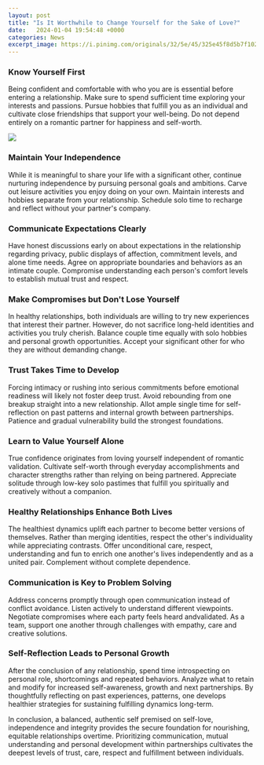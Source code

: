 ```yaml
---
layout: post
title: "Is It Worthwhile to Change Yourself for the Sake of Love?"
date:   2024-01-04 19:54:48 +0000
categories: News
excerpt_image: https://i.pinimg.com/originals/32/5e/45/325e45f8d5b7f10241b1e1e34896c658.jpg
---
```

### Know Yourself First
Being confident and comfortable with who you are is essential before entering a relationship. Make sure to spend sufficient time exploring your interests and passions. Pursue hobbies that fulfill you as an individual and cultivate close friendships that support your well-being. Do not depend entirely on a romantic partner for happiness and self-worth. 


![](https://i.pinimg.com/originals/32/5e/45/325e45f8d5b7f10241b1e1e34896c658.jpg)
### Maintain Your Independence
While it is meaningful to share your life with a significant other, continue nurturing independence by pursuing personal goals and ambitions. Carve out leisure activities you enjoy doing on your own. Maintain interests and hobbies separate from your relationship. Schedule solo time to recharge and reflect without your partner's company. 

### Communicate Expectations Clearly
Have honest discussions early on about expectations in the relationship regarding privacy, public displays of affection, commitment levels, and alone time needs. Agree on appropriate boundaries and behaviors as an intimate couple. Compromise understanding each person's comfort levels to establish mutual trust and respect. 

### Make Compromises but Don't Lose Yourself
In healthy relationships, both individuals are willing to try new experiences that interest their partner. However, do not sacrifice long-held identities and activities you truly cherish. Balance couple time equally with solo hobbies and personal growth opportunities. Accept your significant other for who they are without demanding change.

### Trust Takes Time to Develop 
Forcing intimacy or rushing into serious commitments before emotional readiness will likely not foster deep trust. Avoid rebounding from one breakup straight into a new relationship. Allot ample single time for self-reflection on past patterns and internal growth between partnerships. Patience and gradual vulnerability build the strongest foundations.

### Learn to Value Yourself Alone
True confidence originates from loving yourself independent of romantic validation. Cultivate self-worth through everyday accomplishments and character strengths rather than relying on being partnered. Appreciate solitude through low-key solo pastimes that fulfill you spiritually and creatively without a companion.

### Healthy Relationships Enhance Both Lives
The healthiest dynamics uplift each partner to become better versions of themselves. Rather than merging identities, respect the other's individuality while appreciating contrasts. Offer unconditional care, respect, understanding and fun to enrich one another's lives independently and as a united pair. Complement without complete dependence. 

### Communication is Key to Problem Solving  
Address concerns promptly through open communication instead of conflict avoidance. Listen actively to understand different viewpoints. Negotiate compromises where each party feels heard andvalidated. As a team, support one another through challenges with empathy, care and creative solutions.

### Self-Reflection Leads to Personal Growth
After the conclusion of any relationship, spend time introspecting on personal role, shortcomings and repeated behaviors. Analyze what to retain and modify for increased self-awareness, growth and next partnerships. By thoughtfully reflecting on past experiences, patterns, one develops healthier strategies for sustaining fulfilling dynamics long-term.

In conclusion, a balanced, authentic self premised on self-love, independence and integrity provides the secure foundation for nourishing, equitable relationships overtime. Prioritizing communication, mutual understanding and personal development within partnerships cultivates the deepest levels of trust, care, respect and fulfillment between individuals.